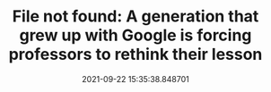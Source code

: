 ---
date: 2021-09-22 15:35:38.848701
link:
  source: web
  source_url: https://roytang.net
  text: 'File not found: A generation that grew up with Google is forcing professors
    to rethink their lesson'
  url: https://www.theverge.com/platform/amp/22684730/students-file-folder-directory-structure-education-gen-z
source: web
syndicated:
- type: mastodon
  url: https://mastodon.technology/users/roytang/statuses/106976047235800042
- type: twitter
  url: https://twitter.com/roytang/status/1440701334928326668/
tags:
- tech-life
- education
title: 'File not found: A generation that grew up with Google is forcing professors
  to rethink their lesson'
---